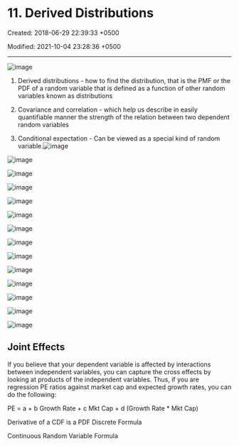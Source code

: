 # 11. Derived Distributions

Created: 2018-06-29 22:39:33 +0500

Modified: 2021-10-04 23:28:36 +0500

---

![image](media/Intro---Syllabus_11.-Derived-Distributions-image1.png)

1. Derived distributions - how to find the distribution, that is the PMF or the PDF of a random variable that is defined as a function of other random variables known as distributions

2. Covariance and correlation - which help us describe in easily quantifiable manner the strength of the relation between two dependent random variables

3. Conditional expectation - Can be viewed as a special kind of random variable.![image](media/Intro---Syllabus_11.-Derived-Distributions-image2.png)

![image](media/Intro---Syllabus_11.-Derived-Distributions-image3.png)

![image](media/Intro---Syllabus_11.-Derived-Distributions-image4.png)

![image](media/Intro---Syllabus_11.-Derived-Distributions-image5.png)

![image](media/Intro---Syllabus_11.-Derived-Distributions-image6.png)

![image](media/Intro---Syllabus_11.-Derived-Distributions-image7.png)

![image](media/Intro---Syllabus_11.-Derived-Distributions-image8.png)

![image](media/Intro---Syllabus_11.-Derived-Distributions-image9.png)

![image](media/Intro---Syllabus_11.-Derived-Distributions-image10.png)

![image](media/Intro---Syllabus_11.-Derived-Distributions-image11.png)

![image](media/Intro---Syllabus_11.-Derived-Distributions-image12.png)

![image](media/Intro---Syllabus_11.-Derived-Distributions-image13.png)

![image](media/Intro---Syllabus_11.-Derived-Distributions-image14.png)

![image](media/Intro---Syllabus_11.-Derived-Distributions-image15.png)

## Joint Effects

If you believe that your dependent variable is affected by interactions between independent variables, you can capture the cross effects by looking at products of the independent variables. Thus, if you are regression PE ratios against market cap and expected growth rates, you can do the following:

PE = a + b Growth Rate + c Mkt Cap + d (Growth Rate * Mkt Cap)

Derivative of a CDF is a PDF
Discrete Formula

Continuous Random Variable Formula
